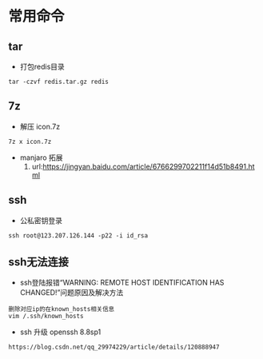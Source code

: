 # 常用命令
## tar
- 打包redis目录
```
tar -czvf redis.tar.gz redis
```

## 7z
- 解压 icon.7z
```
7z x icon.7z
```

- manjaro 拓展
  1. url:https://jingyan.baidu.com/article/6766299702211f14d51b8491.html

## ssh
- 公私密钥登录
```
ssh root@123.207.126.144 -p22 -i id_rsa
```

## ssh无法连接
- ssh登陆报错“WARNING: REMOTE HOST IDENTIFICATION HAS CHANGED!”问题原因及解决方法

```
删除对应ip的在known_hosts相关信息
vim /.ssh/known_hosts
```

- ssh 升级 openssh 8.8sp1
```
https://blog.csdn.net/qq_29974229/article/details/120888947
```
